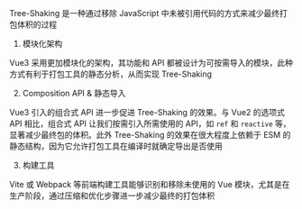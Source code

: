 Tree-Shaking 是一种通过移除 JavaScript 中未被引用代码的方式来减少最终打包体积的过程

1. 模块化架构

Vue3 采用更加模块化的架构，其功能和 API 都被设计为可按需导入的模块，此种方式有利于打包工具的静态分析，从而实现 Tree-Shaking

2. Composition API & 静态导入

Vue3 引入的组合式 API 进一步促进 Tree-Shaking 的效果。与 Vue2 的选项式 API 相比，组合式 API 让我们按需引入所需使用的 API，如 `ref` 和 `reactive` 等，显著减少最终包的体积。此外 Tree-Shaking 的效果在很大程度上依赖于 ESM 的静态结构，因为它允许打包工具在编译时就确定导出是否使用

3. 构建工具

Vite 或 Webpack 等前端构建工具能够识别和移除未使用的 Vue 模块，尤其是在生产阶段，通过压缩和优化步骤进一步减少最终的打包体积

